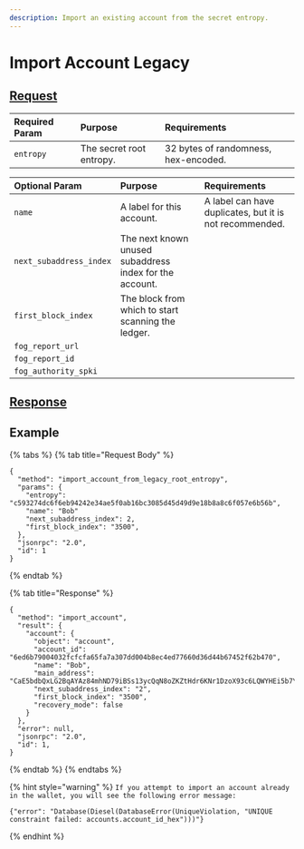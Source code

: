 ```yaml
---
description: Import an existing account from the secret entropy.
---
```


# Import Account Legacy

## [Request](../../../full-service/src/json_rpc/v2/api/request.rs#L40)

| Required Param | Purpose | Requirements |
| :--- | :--- | :--- |
| `entropy` | The secret root entropy. | 32 bytes of randomness, hex-encoded. |

| Optional Param | Purpose | Requirements |
| :--- | :--- | :--- |
| `name` | A label for this account. | A label can have duplicates, but it is not recommended. |
| `next_subaddress_index` | The next known unused subaddress index for the account. |  |
| `first_block_index` | The block from which to start scanning the ledger. |  |
| `fog_report_url` |  |  |
| `fog_report_id` |  |  |
| `fog_authority_spki` |  |  |

## [Response](../../../full-service/src/json_rpc/v2/api/response.rs#L41)

## Example

{% tabs %}
{% tab title="Request Body" %}
```text
{
  "method": "import_account_from_legacy_root_entropy",
  "params": {
    "entropy": "c593274dc6f6eb94242e34ae5f0ab16bc3085d45d49d9e18b8a8c6f057e6b56b",
    "name": "Bob"
    "next_subaddress_index": 2,
    "first_block_index": "3500",
  },
  "jsonrpc": "2.0",
  "id": 1
}
```
{% endtab %}

{% tab title="Response" %}
```text
{
  "method": "import_account",
  "result": {
    "account": {
      "object": "account",
      "account_id": "6ed6b79004032fcfcfa65fa7a307dd004b8ec4ed77660d36d44b67452f62b470",
      "name": "Bob",
      "main_address": "CaE5bdbQxLG2BqAYAz84mhND79iBSs13ycQqN8oZKZtHdr6KNr1DzoX93c6LQWYHEi5b7YLiJXcTRzqhDFB563Kr1uxD6iwERFbw7KLWA6",
      "next_subaddress_index": "2",
      "first_block_index": "3500",
      "recovery_mode": false
    }
  },
  "error": null,
  "jsonrpc": "2.0",
  "id": 1,
}
```
{% endtab %}
{% endtabs %}

{% hint style="warning" %}
`If you attempt to import an account already in the wallet, you will see the following error message:`

```text
{"error": "Database(Diesel(DatabaseError(UniqueViolation, "UNIQUE constraint failed: accounts.account_id_hex")))"}
```
{% endhint %}

